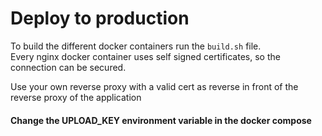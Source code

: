 # Deploy to production

To build the different docker containers run the `build.sh` file.  
Every nginx docker container uses self signed certificates, so the connection can be secured.

Use your own reverse proxy with a valid cert as reverse in front of the reverse proxy of the application

#### Change the UPLOAD_KEY environment variable in the docker compose